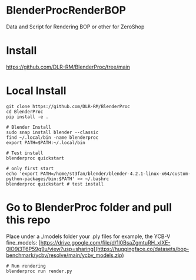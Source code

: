 # BlenderProcRenderBOP
Data and Script for Rendering BOP or other for ZeroShop

# Install
https://github.com/DLR-RM/BlenderProc/tree/main

# Local Install
```
git clone https://github.com/DLR-RM/BlenderProc
cd BlenderProc
pip install -e .

# Blender Install
sudo snap install blender --classic
find ~/.local/bin -name blenderproc
export PATH=$PATH:~/.local/bin

# Test install
blenderproc quickstart

# only first start
echo 'export PATH=/home/st3fan/blender/blender-4.2.1-linux-x64/custom-python-packages/bin:$PATH' >> ~/.bashrc
blenderproc quickstart # test install
```

# Go to BlenderProc folder and pull this repo
Place under a ./models folder your .ply files for example, the YCB-V fine_models:
[https://drive.google.com/file/d/1l0BsaZgmtuRH_xIXE-0lO9j3T6P59g9u/view?usp=sharing](https://huggingface.co/datasets/bop-benchmark/ycbv/resolve/main/ycbv_models.zip)



```
# Run rendering
blenderproc run render.py
```

